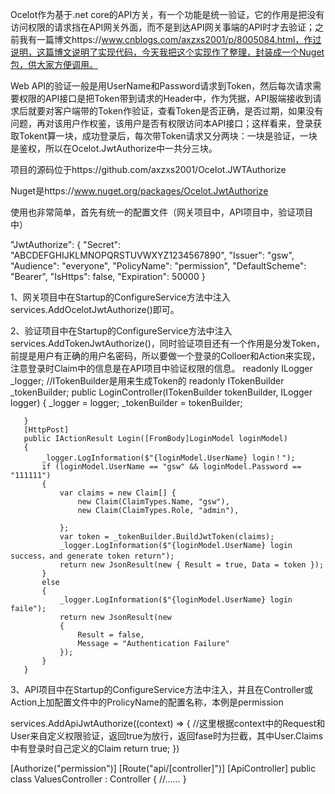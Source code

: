 ﻿Ocelot作为基于.net core的API方关，有一个功能是统一验证，它的作用是把没有访问权限的请求挡在API网关外面，而不是到达API网关事端的API时才去验证；之前我有一篇博文https://www.cnblogs.com/axzxs2001/p/8005084.html，作过说明，这篇博文说明了实现代码，今天我把这个实现作了整理，封装成一个Nuget包，供大家方便调用。

Web API的验证一般是用UserName和Password请求到Token，然后每次请求需要权限的API接口是把Token带到请求的Header中，作为凭据，API服端接收到请求后就要对客户端带的Token作验证，查看Token是否正确，是否过期，如果没有问题，再对该用户作权鉴，该用户是否有权限访问本API接口；这样看来，登录获取Tokent算一块，成功登录后，每次带Token请求又分两块：一块是验证，一块是鉴权，所以在Ocelot.JwtAuthorize中一共分三块。

项目的源码位于https://github.com/axzxs2001/Ocelot.JWTAuthorize

Nuget是https://www.nuget.org/packages/Ocelot.JwtAuthorize

使用也非常简单，首先有统一的配置文件（网关项目中，API项目中，验证项目中）

"JwtAuthorize": {
  "Secret": "ABCDEFGHIJKLMNOPQRSTUVWXYZ1234567890",
  "Issuer": "gsw",
  "Audience": "everyone",
  "PolicyName": "permission",
  "DefaultScheme": "Bearer",
  "IsHttps": false,
  "Expiration": 50000
}

1、网关项目中在Startup的ConfigureService方法中注入services.AddOcelotJwtAuthorize()即可。

2、验证项目中在Startup的ConfigureService方法中注入services.AddTokenJwtAuthorize()，同时验证项目还有一个作用是分发Token，前提是用户有正确的用户名密码，所以要做一个登录的Colloer和Action来实现，注意登录时Claim中的信息是在API项目中验证权限的信息。
readonly ILogger<LoginController> _logger;
//ITokenBuilder是用来生成Token的
readonly ITokenBuilder _tokenBuilder;
public LoginController(ITokenBuilder tokenBuilder, ILogger<LoginController> logger)
       {
           _logger = logger;
           _tokenBuilder = tokenBuilder;
 
       }
       [HttpPost]
       public IActionResult Login([FromBody]LoginModel loginModel)
       {
           _logger.LogInformation($"{loginModel.UserName} login！");
           if (loginModel.UserName == "gsw" && loginModel.Password == "111111")
           {
               var claims = new Claim[] {
                   new Claim(ClaimTypes.Name, "gsw"),
                   new Claim(ClaimTypes.Role, "admin"),
                 
               };               
               var token = _tokenBuilder.BuildJwtToken(claims);
               _logger.LogInformation($"{loginModel.UserName} login success，and generate token return");
               return new JsonResult(new { Result = true, Data = token });
           }
           else
           {
               _logger.LogInformation($"{loginModel.UserName} login faile");
               return new JsonResult(new
               {
                   Result = false,
                   Message = "Authentication Failure"
               });
           }
       }
3、API项目中在Startup的ConfigureService方法中注入，并且在Controller或Action上加配置文件中的ProlicyName的配置名称，本例是permission

 services.AddApiJwtAuthorize((context) =>
 {
     //这里根据context中的Request和User来自定义权限验证，返回true为放行，返回fase时为拦截，其中User.Claims中有登录时自己定义的Claim
     return true;
 })

 [Authorize("permission")]
    [Route("api/[controller]")]
    [ApiController]
    public class ValuesController : Controller
    {
        //……
    }
 